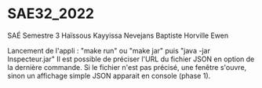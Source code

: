 # SAE32_2022

SAÉ Semestre 3
Haïssous Kayyissa
Nevejans Baptiste
Horville Ewen

Lancement de l'appli :
"make run" ou "make jar" puis "java -jar Inspecteur.jar"
Il est possible de préciser l'URL du fichier JSON en option de la dernière commande.
Si le fichier n'est pas précisé, une fenêtre s'ouvre, sinon un affichage simple JSON apparait en console (phase 1).